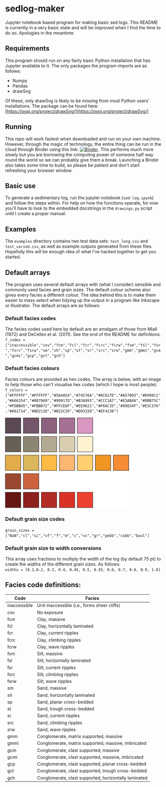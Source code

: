 # sedlog-maker
Jupyter notebook based program for making basic sed logs.
This README is currently in a very basic state and will be improved when I find the time to do so. Apologies in the meantime.

## Requirements
This program should run on any fairly basic Python installation that has Jupyter available to it. The only packages the program imports are as follows:
- Numpy
- Pandas
- drawSvg

Of these, only drawSvg is likely to be missing from most Python users' installations. The package can be found here: [https://pypi.org/project/drawSvg/](https://pypi.org/project/drawSvg/)

## Running
This repo will work fastest when downloaded and run on your own machine. However, through the magic of technology, the entire thing can be run in the cloud through Binder using this link: [![Binder](https://mybinder.org/badge_logo.svg)](https://mybinder.org/v2/gh/rghs/sedlog-maker/HEAD?labpath=sed-log.ipynb). This performs much more slowly but you are borrowing the computing power of someone half way round the world so we can probably give them a break. Launching a Binder also takes some time to build, so please be patient and don't start refreshing your browser window.

## Basic use
To generate a sedimentary log, run the jupyter notebook (`sed-log.ipynb`) and follow the steps within. For help on how the functions operate, for now you'll have to look to the embedded docstrings in the `drawings.py` script until I create a proper manual.

## Examples
The `examples` directory contains two test data sets: `test_long.csv` and `test_varied.csv`, as well as example outputs generated from these files. Hopefully this will be enough idea of what I've hacked together to get you started.

## Default arrays
The program uses several default arrays with (what I consider) sensible and commonly used facies and grain sizes. The default colour scheme also gives every facies a different colour. The idea behind this is to make them easier to mass select when tidying up the output in a program like Inkscape or Illustrator. The default arrays are as follows:

### Default facies codes
The facies codes used here by default are an amalgam of those from Miall (1972) and DeCelles et al. (2011). See the end of the README for definitions. \
`f_codes = ["inaccessible","cov","fcm","fcl","fcr","fcrc","fcrw","fsm","fsl","fsr","fsrc","fsrw","sm","sh","sp","st","sr","src","srw","gmm","gmmi","gcm","gcmi","gcp","gct","gch"]`
### Default facies colours
Facies colours are provided as hex codes. The array is below, with an image to help those who can't visualise hex codes (which I hope is most people): \
`f_colors = ["#FFFFFF","#FFFFFF","#5A4854","#74576A","#8C627E","#A57093","#D998C1","#666154","#807969","#99917D","#B3A993","#CCC1A7","#E3AB4A","#DBB75C","#FDBB45","#FBB672","#FFCE6F","#EE9621","#F68C35","#99834F","#E5C376","#661714","#8D211D","#B22C26","#D93328","#EF4130"]`

<img src="examples/default_color_palette.svg" alt="Default facies color palette" style="width:400px;"/>

### Default grain size codes
`grain_sizes = ["NaN","cl","si","vf","f","m","c","vc","gr","pebb","cobb","boul"]`
### Default grain size to width conversions
This array uses fractions to multiply the width of the log (by default 75 pt) to create the widths of the different grain sizes. As follows: \
`widths = [0.1,0.2, 0.3, 0.4, 0.45, 0.5, 0.55, 0.6, 0.7, 0.8, 0.9, 1.0]`

## Facies code definitions:
| Code | Facies |
|---|---|
|	inaccessible	|	Unit inaccessible (i.e., forms sheer cliffs)	|
|	cov	|	No exposure	|
|	fcm	|	Clay, massive	|
|	fcl	|	Clay, horizontally laminated	|
|	fcr	|	Clay, current ripples	|
|	fcrc	|	Clay, climbing ripples	|
|	fcrw	|	Clay, wave ripples	|
|	fsm	|	Silt, massive	|
|	fsl	|	Silt, horizontally laminated	|
|	fsr	|	Silt, current ripples	|
|	fsrc	|	Silt, climbing ripples	|
|	fsrw	|	Silt, wave ripples	|
|	sm	|	Sand, massive	|
|	sh	|	Sand, horizontally laminated	|
|	sp	|	Sand, planar cross-bedded	|
|	st	|	Sand, trough cross-bedded	|
|	sr	|	Sand, current ripples	|
|	src	|	Sand, climbing ripples	|
|	srw	|	Sand, wave ripples	|
|	gmm	|	Conglomerate, matrix supported, massive	|
|	gmmi	|	Conglomerate, matrix supported, massive, imbricated	|
|	gcm	|	Conglomerate, clast supported, massive	|
|	gcmi	|	Conglomerate, clast supported, massive, imbricated	|
|	gcp	|	Conglomerate, clast supported, planar cross-bedded	|
|	gct	|	Conglomerate, clast supported, trough cross-bedded	|
|	gch	|	Conglomerate, clast supported, horizontally laminated	|
